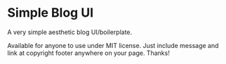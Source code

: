 # Simple Blog UI

A very simple aesthetic blog UI/boilerplate.

Available for anyone to use under MIT license.
Just include message and link at copyright footer anywhere on your page.
Thanks!

